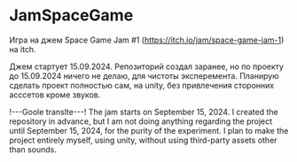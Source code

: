 # JamSpaceGame
Игра на джем Space Game Jam #1 (https://itch.io/jam/space-game-jam-1) на itch.

Джем стартует 15.09.2024. Репозиторий создал заранее, но по проекту до 15.09.2024 ничего не делаю, для чистоты эксперемента.
Планирую сделать проект полностью сам, на unity, без привлечения сторонних асссетов кроме звуков.

!---Goole translte---!
The jam starts on September 15, 2024. I created the repository in advance, but I am not doing anything regarding the project until September 15, 2024, for the purity of the experiment.
I plan to make the project entirely myself, using unity, without using third-party assets other than sounds.
